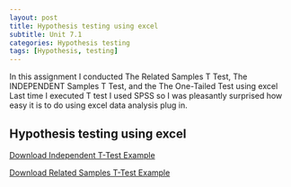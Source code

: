 ```yaml
---
layout: post
title: Hypothesis testing using excel
subtitle: Unit 7.1
categories: Hypothesis testing
tags: [Hypothesis, testing]
---
```


In this assignment I conducted The Related Samples T Test, The INDEPENDENT Samples T Test, and the The One-Tailed Test using excel
Last time I executed T test I used SPSS so I was pleasantly surprised how easy it is to do using excel data analysis plug in. 

## Hypothesis testing using excel 

[Download Independent T-Test Example](../assets/Independent_T_testExa%207.6B.xlsx)

[Download Related Samples T-Test Example](../assets/The%20Related%20Samples%20T%20Test%20Exa%207.4F.xlsx)
